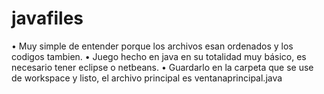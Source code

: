 # javafiles
• Muy simple de entender porque los archivos esan ordenados y los codigos tambien.
• Juego hecho en java en su totalidad muy básico, es necesario tener eclipse o netbeans.
• Guardarlo en la carpeta que se use de workspace y listo, el archivo principal es ventanaprincipal.java
